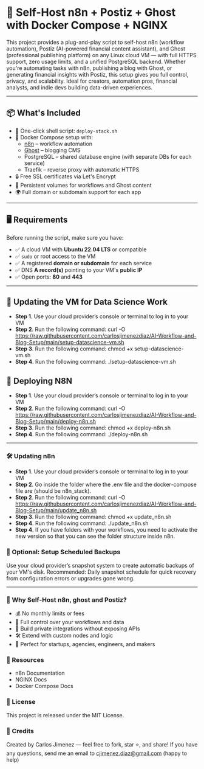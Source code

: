 # 🚀 Self-Host n8n + Postiz + Ghost with Docker Compose + NGINX
This project provides a plug-and-play script to self-host n8n (workflow automation), Postiz (AI-powered financial content assistant), and Ghost (professional publishing platform) on any Linux cloud VM — with full HTTPS support, zero usage limits, and a unified PostgreSQL backend. Whether you're automating tasks with n8n, publishing a blog with Ghost, or generating financial insights with Postiz, this setup gives you full control, privacy, and scalability. Ideal for creators, automation pros, financial analysts, and indie devs building data-driven experiences.

---

## 📦 What's Included
- 🧩 One-click shell script: `deploy-stack.sh`
- 🐳 Docker Compose setup with:
  - [n8n](https://n8n.io) – workflow automation
  - [Ghost](https://ghost.org) – blogging CMS
  - PostgreSQL – shared database engine (with separate DBs for each service)
  - Traefik – reverse proxy with automatic HTTPS
- 🔒 Free SSL certificates via Let's Encrypt
- 💾 Persistent volumes for workflows and Ghost content
- 🌍 Full domain or subdomain support for each app

---

## 🖥 Requirements
Before running the script, make sure you have:

- ✅ A cloud VM with **Ubuntu 22.04 LTS** or compatible
- ✅ `sudo` or root access to the VM
- ✅ A registered **domain or subdomain** for each service
- ✅ DNS **A record(s)** pointing to your VM's **public IP**
- ✅ Open ports: **80** and **443**

---

## 🚀 Updating the VM for Data Science Work
- **Step 1**. Use your cloud provider’s console or terminal to log in to your VM
- **Step 2**. Run the following command: curl -O https://raw.githubusercontent.com/carlosjimenezdiaz/AI-Workflow-and-Blog-Setup/main/setup-datascience-vm.sh
- **Step 3**. Run the following command: chmod +x setup-datascience-vm.sh
- **Step 4**. Run the following command: ./setup-datascience-vm.sh

## 🚀 Deploying N8N
- **Step 1**. Use your cloud provider’s console or terminal to log in to your VM
- **Step 2**. Run the following command: curl -O https://raw.githubusercontent.com/carlosjimenezdiaz/AI-Workflow-and-Blog-Setup/main/deploy-n8n.sh
- **Step 3**. Run the following command: chmod +x deploy-n8n.sh
- **Step 4**. Run the following command: ./deploy-n8n.sh

---

### 🛠 Updating n8n
- **Step 1**. Use your cloud provider’s console or terminal to log in to your VM
- **Step 2**. Go inside the folder where the .env file and the docker-compose file are (should be n8n_stack).
- **Step 2**. Run the following command: curl -O https://raw.githubusercontent.com/carlosjimenezdiaz/AI-Workflow-and-Blog-Setup/main/update_n8n.sh
- **Step 3**. Run the following command: chmod +x update_n8n.sh
- **Step 4**. Run the following command: ./update_n8n.sh
- **Step 4**. If you have folders with your workflows, you need to activate the new version so that you can see the folder structure inside n8n.
  
### 💾 Optional: Setup Scheduled Backups
Use your cloud provider’s snapshot system to create automatic backups of your VM's disk.
Recommended: Daily snapshot schedule for quick recovery from configuration errors or upgrades gone wrong.

---

### 🧠 Why Self-Host n8n, ghost and Postiz?
- 💰 No monthly limits or fees
- 🔐 Full control over your workflows and data
- 🧱 Build private integrations without exposing APIs
- 🛠 Extend with custom nodes and logic
- 🚀 Perfect for startups, agencies, engineers, and makers

### 📘 Resources
- n8n Documentation
- NGINX Docs
- Docker Compose Docs

### 📄 License
This project is released under the MIT License.

### 🙌 Credits
Created by Carlos Jimenez — feel free to fork, star ⭐, and share! If you have any questions, send me an email to cjimenez.diaz@gmail.com (happy to help)
